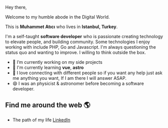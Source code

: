 Hey there,
 
Welcome to my humble abode in the Digital World.
 
This is **Muhammet Atıcı** who lives in **Istanbul, Turkey**.
 
I'm a self-taught **software developer** who is passionate creating technology to elevate people, and building community. Some technologies I enjoy working with include PHP, Go and Javascript. I'm always questioning the status quo and wanting to improve. I willing to think outside the box.
 
- 🔭 I’m currently working on my side projects
- 🌱 I'm currently learning **vue**, **astro**
- 💬 I love connecting with different people so if you want any help just ask me anything you want, If I am there I will answer ASAP.
- 😄 I was an physicist & astronomer before becoming a software developer.
 
## Find me around the web 🌎
 
-  The path of my life [LinkedIn](https://www.linkedin.com/in/muhammetatici/)
